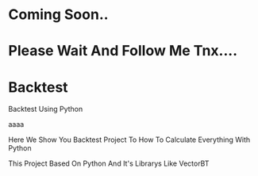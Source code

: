 # Coming Soon..
# Please Wait And Follow Me Tnx....

# Backtest
Backtest Using Python


aaaa

<p>Here We Show You Backtest Project To How To Calculate Everything With Python</p>
<p>This Project Based On Python And It's Librarys Like VectorBT</p>
